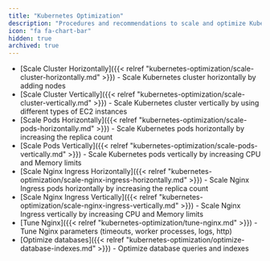 ```yaml
---
title: "Kubernetes Optimization"
description: "Procedures and recommendations to scale and optimize Kubernetes cluster and its components"
icon: "fa fa-chart-bar"
hidden: true
archived: true
---
```


* [Scale Cluster Horizontally]({{< relref "kubernetes-optimization/scale-cluster-horizontally.md" >}}) - Scale Kubernetes cluster horizontally by adding nodes
* [Scale Cluster Vertically]({{< relref "kubernetes-optimization/scale-cluster-vertically.md" >}}) - Scale Kubernetes cluster vertically by using different types of EC2 instances
* [Scale Pods Horizontally]({{< relref "kubernetes-optimization/scale-pods-horizontally.md" >}}) - Scale Kubernetes pods horizontally by increasing the replica count
* [Scale Pods Vertically]({{< relref "kubernetes-optimization/scale-pods-vertically.md" >}}) - Scale Kubernetes pods vertically by increasing CPU and Memory limits
* [Scale Nginx Ingress Horizontally]({{< relref "kubernetes-optimization/scale-nginx-ingress-horizontally.md" >}}) - Scale Nginx Ingress pods horizontally by increasing the replica count
* [Scale Nginx Ingress Vertically]({{< relref "kubernetes-optimization/scale-nginx-ingress-vertically.md" >}}) - Scale Nginx Ingress vertically by increasing CPU and Memory limits
* [Tune Nginx]({{< relref "kubernetes-optimization/tune-nginx.md" >}}) - Tune Nginx parameters (timeouts, worker processes, logs, http)
* [Optimize databases]({{< relref "kubernetes-optimization/optimize-database-indexes.md" >}}) - Optimize database queries and indexes
